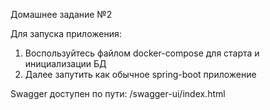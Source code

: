 Домашнее задание №2

Для запуска приложения:

1. Воспользуйтесь файлом docker-compose для старта и инициализации БД
2. Далее запутить как обычное spring-boot приложение

Swagger доступен по пути: /swagger-ui/index.html